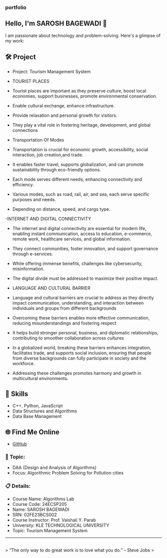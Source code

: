 ### portfolio

## Hello, I'm  SAROSH BAGEWADI 👋

I am passionate about technology and problem-solving. Here's a glimpse of my work:

## 🛠 Project
- Project: Tourism Management System
- TOURIST PLACES
 
- Tourist places are important as they preserve culture, boost local economies, support businesses, promote environmental conservation.
- Enable cultural exchange, enhance infrastructure.
- Provide relaxation and personal growth for visitors.
- They play a vital role in fostering heritage, development, and global connections

- Transportation Of Modes
 
- Transportation is crucial for economic growth, accessibility, social interaction, job creation,and trade.
- It enables faster travel, supports globalization, and can promote sustainability through eco-friendly options.
- Each mode serves different needs, enhancing connectivity and efficiency.
- Various modes, such as road, rail, air, and sea, each serve specific purposes and needs.
- Depending on distance, speed, and cargo type.


-INTERNET AND DIGITAL CONNECTIVITY

- The internet and digital connectivity are essential for modern life, enabling instant communication, access to education, e-commerce, remote work, healthcare services, and global information.
- They connect communities, foster innovation, and support governance through e-services.
- While offering immense benefits, challenges like cybersecurity, misinformation.
- The digital divide must be addressed to maximize their positive impact.



- LANGUAGE AND CULTURAL BARRIER

- Language and cultural barriers are crucial to address as they directly impact communication, understanding, and interaction between individuals and groups from different backgrounds
- Overcoming these barriers enables more effective communication, reducing misunderstandings and fostering respect
- It helps build stronger personal, business, and diplomatic relationships, contributing to smoother collaboration across cultures
- In a globalized world, breaking these barriers enhances integration, facilitates trade, and supports social inclusion, ensuring that people from diverse backgrounds can fully participate in society and the workforce.
- Addressing these challenges promotes harmony and growth in multicultural environments.



## 🚀 Skills
- C++, Python, JavaScript
- Data Structures and Algorithms
- Data Base Management

## 🌐 Find Me Online
- [GitHub](https://github.com/your-github-Akashk132)

### 🎯 Topic: 

- DAA (Design and Analysis of Algorithms)  
- Focus: Algorithmic Problem Solving for Pollution cities  

### 📋 Details:

- Course Name: Algorithms Lab 
- Course Code: 24ECSP205 
- Name:  SAROSH BAGEWADI
- SRN: 02FE23BCS002
- Course Instructor: Prof. Vaishali Y. Parab 
- University: KLE TECHNOLOGICAL UNIVERSITY
- Topic: Tourism Management System

---


<br> 
> “The only way to do great work is to love what you do.” – Steve Jobs
>

